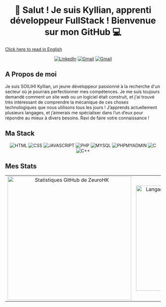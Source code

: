 # <div align='center'>  👋 Salut ! Je suis Kyllian, apprenti développeur FullStack ! Bienvenue sur mon GitHub 💻

[Click here to read in English](README.md)

<div align='center'> 

[![LinkedIn](https://img.shields.io/badge/Linkedin-SOILIHI%20KYLLIAN-blue?style=for-the-badge&logo=linkedin&logoColor=white)](https://www.linkedin.com/in/kyllian-soilihi-3a4313241/)  [![Gmail](https://img.shields.io/badge/Gmail-soilihi.kyllian@gmail.com-yellow?style=for-the-badge&logo=gmail&logoColor=white)](mailto:soilihi.kyllian@gmail.com?body=Bonjour%20Kyllian,) [![Gmail](https://img.shields.io/badge/Discord-ZeuroHK-purple?style=for-the-badge&logo=discord&logoColor=white)](mailto:soilihi.kyllian@gmail.com?body=https://discord.com/%20Mon%20identifiant:469150106550272002,) 

</div>

## A Propos de moi

Je suis SOILIHI Kyllian, un jeune développeur passionné à la recherche d'un secteur où je pourrais perfectionner mes compétences. Je me suis toujours demandé comment un site web ou un logiciel était construit, et j'ai trouvé très intéressant de comprendre la mécanique de ces choses technologiques que nous utilisons tous les jours ! J’apprends actuellement plusieurs langages, et j’aimerais me spécialiser dans l’un d’eux pour répondre au mieux à divers besoins. Ravi de faire votre connaissance !

## Ma Stack

<div align='center'>

![HTML](https://img.shields.io/badge/HTML-222?style=for-the-badge&logo=html5&logoColor=orange)  ![CSS](https://img.shields.io/badge/css-222?style=for-the-badge&logo=css3&logoColor=blue) ![JAVASCRIPT](https://img.shields.io/badge/javascript-222?style=for-the-badge&logo=javascript&logoColor=yellow) ![PHP](https://img.shields.io/badge/php-222?style=for-the-badge&logo=php&logoColor=) ![MYSQL](https://img.shields.io/badge/MYSQL-222?style=for-the-badge&logo=mysql&logoColor=) ![PHPMYADMIN](https://img.shields.io/badge/phpmyadmin-222?style=for-the-badge&logo=phpmyadmin&logoColor=) ![C](https://img.shields.io/badge/c-222?style=for-the-badge&logo=c&logoColor=) ![C++](https://img.shields.io/badge/c++-222?style=for-the-badge&logo=c&logoColor=)

</div>

## Mes Stats

<table align="center">
  <tr>
    <td align="center">
      <img width="400px" src="https://github-readme-stats-kohl-seven-80.vercel.app/api?username=ZeuroHK&count_private=true&show_icons=true&theme=blueberry&hide_border=false" alt="Statistiques GitHub de ZeuroHK" />
    </td>
    <td align="center">
      <img width="340px" src="https://github-readme-stats-kohl-seven-80.vercel.app/api/top-langs/?username=ZeuroHK&count_private=true&layout=compact&theme=blueberry&hide_border=false&langs_count=8" alt="Langages les plus utilisés par ZeuroHK" />
    </td>
  </tr>

</table>